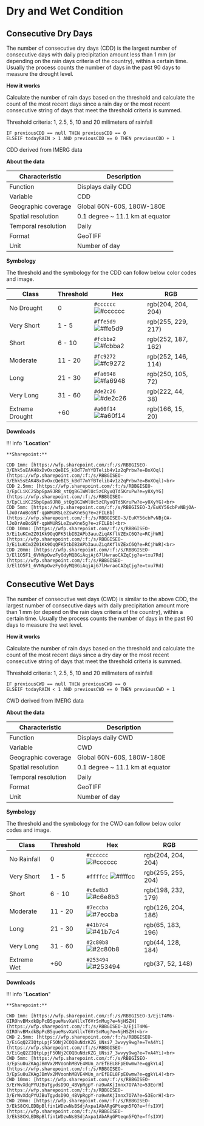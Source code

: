 # Dry and Wet Condition

## Consecutive Dry Days

The number of consecutive dry days (CDD) is the largest number of consecutive days with daily precipitation amount less than 1 mm (or depending on the rain days criteria of the country), within a certain time. Usually the process counts the number of days in the past 90 days to measure the drought level.

**How it works**

Calculate the number of rain days based on the threshold and calculate the count of the most recent days since a rain day or the most recent consecutive string of days that meet the threshold criteria is summed.

Threshold criteria: 1, 2.5, 5, 10 and 20 milimeters of rainfall

```
IF previousCDD == null THEN previousCDD == 0
ELSEIF todayRAIN > 1 AND previousCDD == 0 THEN previousCDD + 1
```

CDD derived from IMERG data

**About the data**

| Characteristic  | Description  |
|---|---|
| Function  | Displays daily CDD  |
| Variable  | CDD  |
| Geographic coverage  | Global 60N-60S, 180W-180E |
| Spatial resolution  | 0.1 degree ~ 11.1 km at equator  |
| Temporal resolution  | Daily  |
| Format  | GeoTIFF  |
| Unit  | Number of day  |

**Symbology**

The threshold and the symbology for the CDD can follow below color codes and image.

| Class  | Threshold  | Hex  | RGB  |
|---|---|---|---|
| No Drought  | 0  | `#cccccc` ![#cccccc](https://via.placeholder.com/15/cccccc/000000?text=+)  | rgb(204, 204, 204)  |
| Very Short  | 1 - 5  | `#ffe5d9` ![#ffe5d9](https://via.placeholder.com/15/ffe5d9/000000?text=+)  | rgb(255, 229, 217)  |
| Short  | 6 - 10  | `#fcbba2` ![#fcbba2](https://via.placeholder.com/15/fcbba2/000000?text=+)  | rgb(252, 187, 162)  |
| Moderate  | 11 - 20  | `#fc9272` ![#fc9272](https://via.placeholder.com/15/fc9272/000000?text=+)  | rgb(252, 146, 114)  |
| Long  | 21 - 30  | `#fa6948` ![#fa6948](https://via.placeholder.com/15/fa6948/000000?text=+)  | rgb(250, 105, 72)  |
| Very Long  | 31 - 60  | `#de2c26` ![#de2c26](https://via.placeholder.com/15/de2c26/000000?text=+)  | rgb(222, 44, 38)  |
| Extreme Drought  | +60  | `#a60f14` ![#a60f14](https://via.placeholder.com/15/a60f14/000000?text=+)  | rgb(166, 15, 20)  |

**Downloads**

!!! info "**Location**"

    **Sharepoint:**
    
    CDD 1mm: [https://wfp.sharepoint.com/:f:/s/RBBGISEO-3/Ehk5sEAK48xDvOxcQeBIS_kBdT7mYfBTelib4v1z2qPrbw?e=BoXOql](https://wfp.sharepoint.com/:f:/s/RBBGISEO-3/Ehk5sEAK48xDvOxcQeBIS_kBdT7mYfBTelib4v1z2qPrbw?e=BoXOql)<br>
    CDD 2.5mm: [https://wfp.sharepoint.com/:f:/s/RBBGISEO-3/EpCLiKC2SbpGpa9JR8_stQgBGIWWlUc5zCRyxQTd5KruPw?e=y8XyYG](https://wfp.sharepoint.com/:f:/s/RBBGISEO-3/EpCLiKC2SbpGpa9JR8_stQgBGIWWlUc5zCRyxQTd5KruPw?e=y8XyYG)<br>
    CDD 5mm: [https://wfp.sharepoint.com/:f:/s/RBBGISEO-3/EuKY56cbPvNBjOA-lJoDrAoBoSNf-qpWMURSLeZswKne5g?e=zFILBb](https://wfp.sharepoint.com/:f:/s/RBBGISEO-3/EuKY56cbPvNBjOA-lJoDrAoBoSNf-qpWMURSLeZswKne5g?e=zFILBb)<br>
    CDD 10mm: [https://wfp.sharepoint.com/:f:/s/RBBGISEO-3/Ei1uKCm2Z01Kk9OqQFK5tbIB2APb3auuZiqAKflVZExC6Q?e=RCjhWR](https://wfp.sharepoint.com/:f:/s/RBBGISEO-3/Ei1uKCm2Z01Kk9OqQFK5tbIB2APb3auuZiqAKflVZExC6Q?e=RCjhWR)<br>
    CDD 20mm: [https://wfp.sharepoint.com/:f:/s/RBBGISEO-3/El1O5F1_6VNNpOwzFyOdyMQBGiAqjAj67lHwraoCAZqCjg?e=txu7Rd](https://wfp.sharepoint.com/:f:/s/RBBGISEO-3/El1O5F1_6VNNpOwzFyOdyMQBGiAqjAj67lHwraoCAZqCjg?e=txu7Rd)

## Consecutive Wet Days

The number of consecutive wet days (CWD) is similar to the above CDD, the largest number of consecutive days with daily precipitation amount more than 1 mm (or depend on the rain days criteria of the country), within a certain time. Usually the process counts the number of days in the past 90 days to measure the wet level.

**How it works**

Calculate the number of rain days based on the threshold and calculate the count of the most recent days since a dry day or the most recent consecutive string of days that meet the threshold criteria is summed.

Threshold criteria: 1, 2.5, 5, 10 and 20 milimeters of rainfall

```
IF previousCWD == null THEN previousCWD == 0
ELSEIF todayRAIN < 1 AND previousCWD == 0 THEN previousCWD + 1
```

CWD derived from IMERG data

**About the data**

| Characteristic  | Description  |
|---|---|
| Function  | Displays daily CWD  |
| Variable  | CWD  |
| Geographic coverage  | Global 60N-60S, 180W-180E |
| Spatial resolution  | 0.1 degree ~ 11.1 km at equator  |
| Temporal resolution  | Daily  |
| Format  | GeoTIFF  |
| Unit  | Number of day  |

**Symbology**

The threshold and the symbology for the CWD can follow below color codes and image.

| Class  | Threshold  | Hex  | RGB  |
|---|---|---|---|
| No Rainfall  | 0  | `#cccccc` ![#cccccc](https://via.placeholder.com/15/cccccc/000000?text=+)  | rgb(204, 204, 204)  |
| Very Short  | 1 - 5  | `#ffffcc` ![#ffffcc](https://via.placeholder.com/15/ffffcc/000000?text=+)  | rgb(255, 255, 204)  |
| Short  | 6 - 10  | `#c6e8b3` ![#c6e8b3](https://via.placeholder.com/15/c6e8b3/000000?text=+)  | rgb(198, 232, 179)  |
| Moderate  | 11 - 20  | `#7eccba` ![#7eccba](https://via.placeholder.com/15/7eccba/000000?text=+)  | rgb(126, 204, 186)  |
| Long  | 21 - 30  | `#41b7c4` ![#41b7c4](https://via.placeholder.com/15/41b7c4/000000?text=+)  | rgb(65, 183, 196)  |
| Very Long  | 31 - 60  | `#2c80b8` ![#2c80b8](https://via.placeholder.com/15/2c80b8/000000?text=+)  | rgb(44, 128, 184)  |
| Extreme Wet  | +60  | `#253494` ![#253494](https://via.placeholder.com/15/253494/000000?text=+)  | rgb(37, 52, 148)  |

**Downloads**

!!! info "**Location**"

    **Sharepoint:**
    
    CWD 1mm: [https://wfp.sharepoint.com/:f:/s/RBBGISEO-3/EjiT4M6-GIROhvBMxdkBpPcB5gueMsvXaNllxT6VrSnMug?e=NjHSZH](https://wfp.sharepoint.com/:f:/s/RBBGISEO-3/EjiT4M6-GIROhvBMxdkBpPcB5gueMsvXaNllxT6VrSnMug?e=NjHSZH)<br>
    CWD 2.5mm: [https://wfp.sharepoint.com/:f:/s/RBBGISEO-3/EiGqQ2ZIQtpLpjF5ONj2COQBuNdzKZG_UNsi7_3wvyy9wg?e=TvA4Yi](https://wfp.sharepoint.com/:f:/s/RBBGISEO-3/EiGqQ2ZIQtpLpjF5ONj2COQBuNdzKZG_UNsi7_3wvyy9wg?e=TvA4Yi)<br>
    CWD 5mm: [https://wfp.sharepoint.com/:f:/s/RBBGISEO-3/EpSu0uZKAgJBmVx2MVoonhMBVE4WUn_arEfBEL8FpE0wmw?e=qgkYL4](https://wfp.sharepoint.com/:f:/s/RBBGISEO-3/EpSu0uZKAgJBmVx2MVoonhMBVE4WUn_arEfBEL8FpE0wmw?e=qgkYL4)<br>
    CWD 10mm: [https://wfp.sharepoint.com/:f:/s/RBBGISEO-3/ErWvXdqPYUJBuTgydsD9O_4BVpRgpY-na9wAKjImnx7O7A?e=53EorH](https://wfp.sharepoint.com/:f:/s/RBBGISEO-3/ErWvXdqPYUJBuTgydsD9O_4BVpRgpY-na9wAKjImnx7O7A?e=53EorH)<br>
    CWD 20mm: [https://wfp.sharepoint.com/:f:/s/RBBGISEO-3/EkS8CKLEDBpBlfin1WDzwNsBSdjAxpa1AbARgGPteqn5FQ?e=ffsIXV](https://wfp.sharepoint.com/:f:/s/RBBGISEO-3/EkS8CKLEDBpBlfin1WDzwNsBSdjAxpa1AbARgGPteqn5FQ?e=ffsIXV)